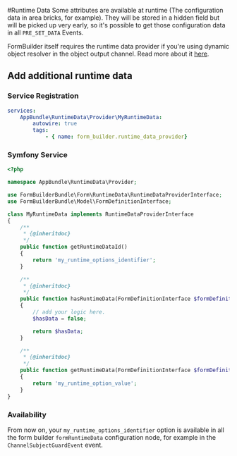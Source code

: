 #Runtime Data
Some attributes are available at runtime (The configuration data in area bricks, for example).
They will be stored in a hidden field but will be picked up very early, so it's possible to get those configuration data in all `PRE_SET_DATA` Events.

FormBuilder itself requires the runtime data provider if you're using dynamic object resolver in the object output channel. Read more about it [here](./OutputWorkflow/11_ObjectChannel.md#dynamic-object-resolver).

## Add additional runtime data

### Service Registration

```yaml
services:
    AppBundle\RuntimeData\Provider\MyRuntimeData:
        autowire: true
        tags:
            - { name: form_builder.runtime_data_provider}
```

### Symfony Service

```php
<?php

namespace AppBundle\RuntimeData\Provider;

use FormBuilderBundle\Form\RuntimeData\RuntimeDataProviderInterface;
use FormBuilderBundle\Model\FormDefinitionInterface;

class MyRuntimeData implements RuntimeDataProviderInterface
{
    /**
     * {@inheritdoc}
     */
    public function getRuntimeDataId()
    {
        return 'my_runtime_options_identifier';
    }

    /**
     * {@inheritdoc}
     */
    public function hasRuntimeData(FormDefinitionInterface $formDefinition)
    {
        // add your logic here.
        $hasData = false;

        return $hasData;
    }

    /**
     * {@inheritdoc}
     */
    public function getRuntimeData(FormDefinitionInterface $formDefinition)
    {
        return 'my_runtime_option_value';
    }
}
```

### Availability
From now on, your `my_runtime_options_identifier` option is available in all the form builder `formRuntimeData` configuration node, for example in the `ChannelSubjectGuardEvent` event.